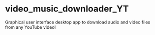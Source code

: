 # video_music_downloader_YT

Graphical user interface desktop app to download audio and video files from any YouTube video!
